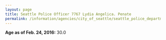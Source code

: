 ```yaml
---
layout: page
title: Seattle Police Officer 7767 Lydia Angelica. Penate
permalink: /information/agencies/city_of_seattle/seattle_police_department/copbook/7767/
---
```


**Age as of Feb. 24, 2016:** 30.0
